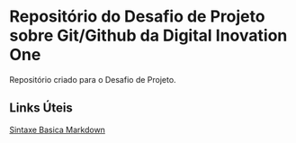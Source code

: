 # Repositório do Desafio de Projeto sobre Git/Github da Digital Inovation One
Repositório criado para o Desafio de Projeto.

## Links Úteis
[Sintaxe Basica Markdown](https://www.markdownguide.org/basic-syntax/)
